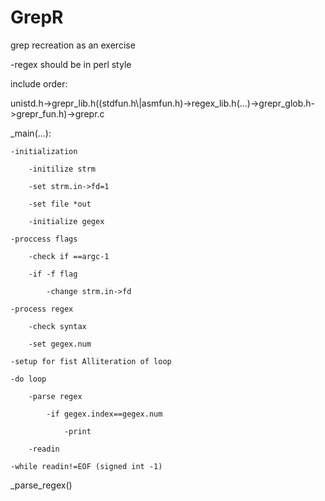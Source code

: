 GrepR
=====

grep recreation as an exercise

-regex should be in perl style


include order:

unistd.h->grepr_lib.h((stdfun.h\\|asmfun.h)->regex_lib.h(...)->grepr_glob.h->grepr_fun.h)->grepr.c


_main(...):

	-initialization

		-initilize strm
	
		-set strm.in->fd=1
	
		-set file *out
	
		-initialize gegex
	
	-proccess flags

		-check if ==argc-1
	
		-if -f flag
	
			-change strm.in->fd
		
	-process regex

		-check syntax
	
		-set gegex.num
	
	-setup for fist Alliteration of loop

	-do loop

		-parse regex
	
			-if gegex.index==gegex.num
		
				-print
			
		-readin
	
	-while readin!=EOF (signed int -1)


_parse_regex()

